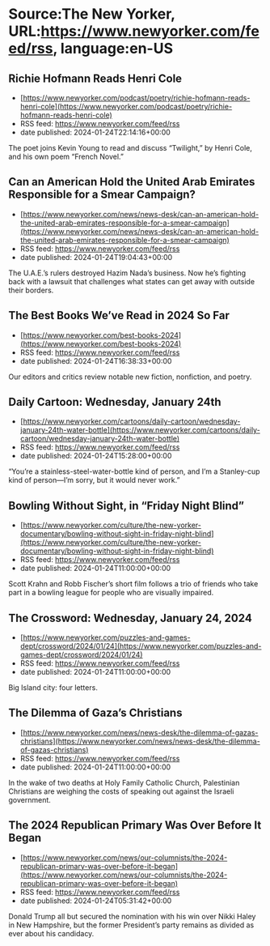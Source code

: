 # Source:The New Yorker, URL:https://www.newyorker.com/feed/rss, language:en-US

## Richie Hofmann Reads Henri Cole
 - [https://www.newyorker.com/podcast/poetry/richie-hofmann-reads-henri-cole](https://www.newyorker.com/podcast/poetry/richie-hofmann-reads-henri-cole)
 - RSS feed: https://www.newyorker.com/feed/rss
 - date published: 2024-01-24T22:14:16+00:00

The poet joins Kevin Young to read and discuss “Twilight,” by Henri Cole, and his own poem “French Novel.”

## Can an American Hold the United Arab Emirates Responsible for a Smear Campaign?
 - [https://www.newyorker.com/news/news-desk/can-an-american-hold-the-united-arab-emirates-responsible-for-a-smear-campaign](https://www.newyorker.com/news/news-desk/can-an-american-hold-the-united-arab-emirates-responsible-for-a-smear-campaign)
 - RSS feed: https://www.newyorker.com/feed/rss
 - date published: 2024-01-24T19:04:43+00:00

The U.A.E.’s rulers destroyed Hazim Nada’s business. Now he’s fighting back with a lawsuit that challenges what states can get away with outside their borders.

## The Best Books We’ve Read in 2024 So Far
 - [https://www.newyorker.com/best-books-2024](https://www.newyorker.com/best-books-2024)
 - RSS feed: https://www.newyorker.com/feed/rss
 - date published: 2024-01-24T16:38:33+00:00

Our editors and critics review notable new fiction, nonfiction, and poetry.

## Daily Cartoon: Wednesday, January 24th
 - [https://www.newyorker.com/cartoons/daily-cartoon/wednesday-january-24th-water-bottle](https://www.newyorker.com/cartoons/daily-cartoon/wednesday-january-24th-water-bottle)
 - RSS feed: https://www.newyorker.com/feed/rss
 - date published: 2024-01-24T15:28:00+00:00

“You’re a stainless-steel-water-bottle kind of person, and I’m a Stanley-cup kind of person—I’m sorry, but it would never work.”

## Bowling Without Sight, in “Friday Night Blind”
 - [https://www.newyorker.com/culture/the-new-yorker-documentary/bowling-without-sight-in-friday-night-blind](https://www.newyorker.com/culture/the-new-yorker-documentary/bowling-without-sight-in-friday-night-blind)
 - RSS feed: https://www.newyorker.com/feed/rss
 - date published: 2024-01-24T11:00:00+00:00

Scott Krahn and Robb Fischer’s short film follows a trio of friends who take part in a bowling league for people who are visually impaired.

## The Crossword: Wednesday, January 24, 2024
 - [https://www.newyorker.com/puzzles-and-games-dept/crossword/2024/01/24](https://www.newyorker.com/puzzles-and-games-dept/crossword/2024/01/24)
 - RSS feed: https://www.newyorker.com/feed/rss
 - date published: 2024-01-24T11:00:00+00:00

Big Island city: four letters.

## The Dilemma of Gaza’s Christians
 - [https://www.newyorker.com/news/news-desk/the-dilemma-of-gazas-christians](https://www.newyorker.com/news/news-desk/the-dilemma-of-gazas-christians)
 - RSS feed: https://www.newyorker.com/feed/rss
 - date published: 2024-01-24T11:00:00+00:00

In the wake of two deaths at Holy Family Catholic Church, Palestinian Christians are weighing the costs of speaking out against the Israeli government.

## The 2024 Republican Primary Was Over Before It Began
 - [https://www.newyorker.com/news/our-columnists/the-2024-republican-primary-was-over-before-it-began](https://www.newyorker.com/news/our-columnists/the-2024-republican-primary-was-over-before-it-began)
 - RSS feed: https://www.newyorker.com/feed/rss
 - date published: 2024-01-24T05:31:42+00:00

Donald Trump all but secured the nomination with his win over Nikki Haley in New Hampshire, but the former President’s party remains as divided as ever about his candidacy.

